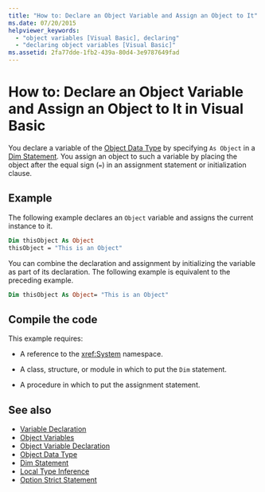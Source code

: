 ```yaml
---
title: "How to: Declare an Object Variable and Assign an Object to It"
ms.date: 07/20/2015
helpviewer_keywords:
  - "object variables [Visual Basic], declaring"
  - "declaring object variables [Visual Basic]"
ms.assetid: 2fa77dde-1fb2-439a-80d4-3e9787649fad
---
```

# How to: Declare an Object Variable and Assign an Object to It in Visual Basic

You declare a variable of the [Object Data Type](../../../language-reference/data-types/object-data-type.md) by specifying `As Object` in a [Dim Statement](../../../language-reference/statements/dim-statement.md). You assign an object to such a variable by placing the object after the equal sign (`=`) in an assignment statement or initialization clause.

## Example

The following example declares an `Object` variable and assigns the current instance to it.

```vb
Dim thisObject As Object
thisObject = "This is an Object"
```

You can combine the declaration and assignment by initializing the variable as part of its declaration. The following example is equivalent to the preceding example.

```vb
Dim thisObject As Object= "This is an Object"
```

## Compile the code

This example requires:

- A reference to the <xref:System> namespace.

- A class, structure, or module in which to put the `Dim` statement.

- A procedure in which to put the assignment statement.

## See also

- [Variable Declaration](variable-declaration.md)
- [Object Variables](object-variables.md)
- [Object Variable Declaration](object-variable-declaration.md)
- [Object Data Type](../../../language-reference/data-types/object-data-type.md)
- [Dim Statement](../../../language-reference/statements/dim-statement.md)
- [Local Type Inference](local-type-inference.md)
- [Option Strict Statement](../../../language-reference/statements/option-strict-statement.md)
